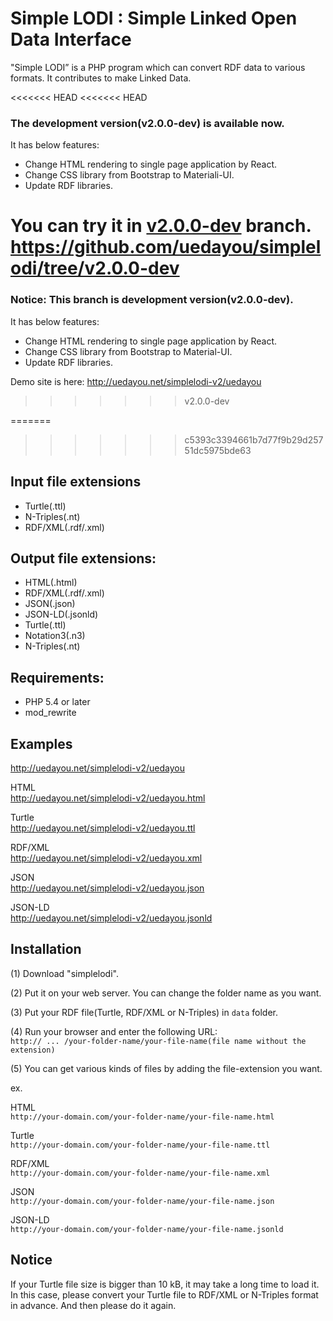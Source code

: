 # Simple LODI : Simple Linked Open Data Interface

"Simple LODI” is a PHP program which can convert RDF data to various formats. It contributes to make Linked Data.

<<<<<<< HEAD
<<<<<<< HEAD
### The development version(v2.0.0-dev) is available now.

It has below features:
- Change HTML rendering to single page application by React.
- Change CSS library from Bootstrap to Materiali-UI.
- Update RDF libraries.

You can try it in [v2.0.0-dev](https://github.com/uedayou/simplelodi/tree/v2.0.0-dev) branch.
<https://github.com/uedayou/simplelodi/tree/v2.0.0-dev>
=======
### Notice: This branch is development version(v2.0.0-dev).
It has below features:
- Change HTML rendering to single page application by React.
- Change CSS library from Bootstrap to Material-UI.
- Update RDF libraries.

Demo site is here:
<http://uedayou.net/simplelodi-v2/uedayou>
>>>>>>> v2.0.0-dev

=======
>>>>>>> c5393c3394661b7d77f9b29d25751dc5975bde63
## Input file extensions

- Turtle(.ttl)
- N-Triples(.nt)
- RDF/XML(.rdf/.xml)

## Output file extensions:

- HTML(.html)
- RDF/XML(.rdf/.xml)
- JSON(.json)
- JSON-LD(.jsonld)
- Turtle(.ttl)
- Notation3(.n3)
- N-Triples(.nt)

## Requirements:

- PHP 5.4 or later
- mod_rewrite

## Examples

<http://uedayou.net/simplelodi-v2/uedayou>

HTML  
<http://uedayou.net/simplelodi-v2/uedayou.html>

Turtle  
<http://uedayou.net/simplelodi-v2/uedayou.ttl>

RDF/XML  
<http://uedayou.net/simplelodi-v2/uedayou.xml>

JSON  
<http://uedayou.net/simplelodi-v2/uedayou.json>

JSON-LD  
<http://uedayou.net/simplelodi-v2/uedayou.jsonld>

## Installation

(1) Download "simplelodi".

(2) Put it on your web server.
    You can change the folder name as you want.

(3) Put your RDF file(Turtle, RDF/XML or N-Triples) in `data` folder.

(4) Run your browser and enter the following URL:  
`http:// ... /your-folder-name/your-file-name(file name without the extension)`

(5) You can get various kinds of files by adding the file-extension you want.

ex.

HTML  
`http://your-domain.com/your-folder-name/your-file-name.html`

Turtle  
`http://your-domain.com/your-folder-name/your-file-name.ttl`

RDF/XML  
`http://your-domain.com/your-folder-name/your-file-name.xml`

JSON  
`http://your-domain.com/your-folder-name/your-file-name.json`

JSON-LD  
`http://your-domain.com/your-folder-name/your-file-name.jsonld`


## Notice

If your Turtle file size is bigger than 10 kB, it may take a long time to load it. In this case, please convert your Turtle file to RDF/XML or N-Triples format in advance. And then please do it again.
